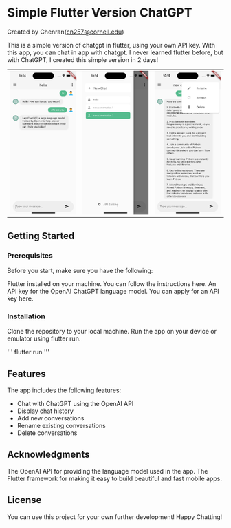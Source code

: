# Simple Flutter Version ChatGPT 

Created by Chenran(cn257@cornell.edu)

This is a simple version of chatgpt in flutter, using your own API key. With this app, you can chat in app with chatgpt. I never learned flutter before, but with ChatGPT, I created this simple version in 2 days!


|  |  |  |
| - | - | - |
| ![img](images/screen1.png) | ![img](images/screen2.png) | ![img](images/screen3.png) |


## Getting Started
### Prerequisites
Before you start, make sure you have the following:

Flutter installed on your machine. You can follow the instructions here.
An API key for the OpenAI ChatGPT language model. You can apply for an API key here.
### Installation
Clone the repository to your local machine.
Run the app on your device or emulator using flutter run.

'''
flutter run
'''

## Features
The app includes the following features:

- Chat with ChatGPT using the OpenAI API
- Display chat history
- Add new conversations
- Rename existing conversations
- Delete conversations


## Acknowledgments
The OpenAI API for providing the language model used in the app.
The Flutter framework for making it easy to build beautiful and fast mobile apps.

## License
You can use this project for your own further development! Happy Chatting!